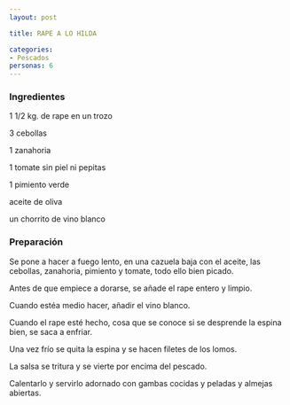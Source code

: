 ```yaml
---
layout: post

title: RAPE A LO HILDA

categories:
- Pescados
personas: 6 
---
```

<h3>Ingredientes</h3>
1 1/2 kg. de rape en un trozo

3 cebollas

1 zanahoria

1 tomate sin piel ni pepitas

1 pimiento verde

aceite de oliva

un chorrito de vino blanco

<h3>Preparación</h3>
Se pone a hacer a fuego lento, en una cazuela baja con el aceite, las cebollas, zanahoria, pimiento y tomate, todo ello bien picado.

Antes de que empiece a dorarse, se añade el rape entero y limpio.

Cuando estéa medio hacer, añadir el vino blanco.

Cuando el rape esté hecho, cosa que se conoce si se desprende la espina bien, se saca a enfriar.

Una vez frío se quita la espina y se hacen filetes de los lomos.

La salsa se tritura y se vierte por encima del pescado.

Calentarlo y servirlo adornado con gambas cocidas y peladas y almejas abiertas.

